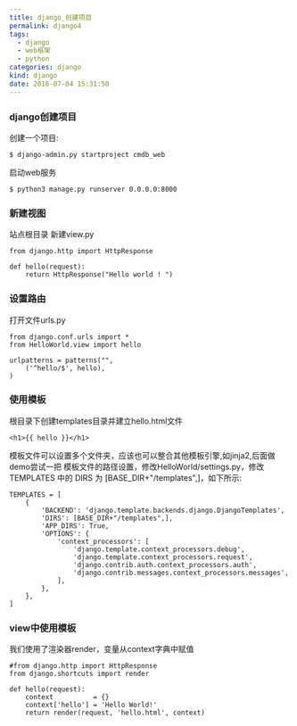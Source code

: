 ```yaml
---
title: django_创建项目
permalink: django4
tags:
  - django
  - web框架
  - python
categories: django
kind: django
date: 2016-07-04 15:31:50
---
```


### django创建项目

创建一个项目:
```{bash}
$ django-admin.py startproject cmdb_web
```

启动web服务
```{bash}
$ python3 manage.py runserver 0.0.0.0:8000
```

### 新建视图

站点根目录 新建view.py
```{bash}
from django.http import HttpResponse

def hello(request):
    return HttpResponse("Hello world ! ")
```

### 设置路由

打开文件urls.py
```{bash}
from django.conf.urls import *
from HelloWorld.view import hello

urlpatterns = patterns("",
    ('^hello/$', hello),
)
```

### 使用模板
根目录下创建templates目录并建立hello.html文件
```{bash}
<h1>{{ hello }}</h1>
```

模板文件可以设置多个文件夹，应该也可以整合其他模板引擎,如jinja2,后面做demo尝试一把
模板文件的路径设置，修改HelloWorld/settings.py，修改 TEMPLATES 中的 DIRS 为 [BASE_DIR+"/templates",]，如下所示:
```{bash}
TEMPLATES = [
    {
        'BACKEND': 'django.template.backends.django.DjangoTemplates',
        'DIRS': [BASE_DIR+"/templates",],
        'APP_DIRS': True,
        'OPTIONS': {
            'context_processors': [
                'django.template.context_processors.debug',
                'django.template.context_processors.request',
                'django.contrib.auth.context_processors.auth',
                'django.contrib.messages.context_processors.messages',
            ],
        },
    },
]
```

### view中使用模板
我们使用了渲染器render，变量从context字典中赋值
```{bash}
#from django.http import HttpResponse
from django.shortcuts import render

def hello(request):
    context          = {}
    context['hello'] = 'Hello World!'
    return render(request, 'hello.html', context)
```